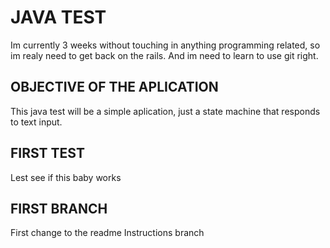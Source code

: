 # JAVA TEST

Im currently 3 weeks without touching in anything programming related, so im realy need to get back on the rails. And im need to learn to use git right.

## OBJECTIVE OF THE APLICATION
This java test will be a simple aplication, just a state machine that responds to text input.

## FIRST TEST
Lest see if this baby works

## FIRST BRANCH
First change to the readme Instructions branch